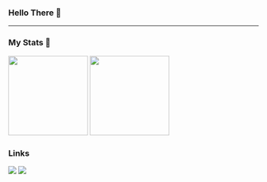 <div align="left">
<h3>Hello There 👋</h3>
</div>
<hr>
<div align="left">
  <h3>My Stats 📝</h3>
    <img height="160px" style="max-width: 100%;" src="https://github-readme-stats.vercel.app/api?username=noname-txt&show_icons=true&theme=tokyonight&include_all_commits=true&count_private=false">
    <img height="160px" style="max-width: 100%;" src="https://github-readme-stats.vercel.app/api/top-langs?username=noname-txt&show_icons=true&theme=tokyonight&include_all_commits=true&count_private=true">
</div>
<div align="left">
<h3>Links</h3>
          <a href="https://discord.com/users/360322989515866112" target="_blank"><img src="https://shields.io/badge/NoNametxt-111111.svg?&style=for-the-badge&logo=discord&color=a1a1a1"></a>
          <a href="https://github.com/noname-txt" target="_blank"><img src="https://shields.io/badge/Github-111111.svg?&style=for-the-badge&logo=github"></a>
</div>
